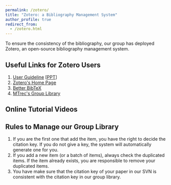 ```yaml
---
permalink: /zotero/
title: "Zotero: a Bibliography Management System"
author_profile: true
redirect_from: 
  - /zotero.html
---
```


To ensure the consistency of the bibliography, our group has deployed Zotero, an open-source bibliography management system.

## Useful Links for Zotero Users

1. [User Guideline](files/Zotero/zotero_revised.pdf) \[[PPT](files/Zotero/zotero_revised.pptx)\]
2. [Zotero's Home Page](https://www.zotero.org/)
3. [Better BibTeX](https://github.com/retorquere/zotero-better-bibtex)
4. [MTrec's Group Library](https://www.zotero.org/groups/1336072/mtrec/library)

## Online Tutorial Videos

## Rules to Manage our Group Library

1. If you are the first one that add the item, you have the right to decide the citation key. If you do not give a key, the system will automatically generate one for you.
2. If you add a new item (or a batch of items), always check the duplicated items. If the item already exists, you are responsible to remove your duplicated items.
3. You have make sure that the citation key of your paper in our SVN is consistent with the citation key in our group library.
